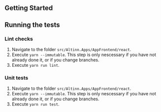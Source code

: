 ## Getting Started

## Running the tests

### Lint checks

1. Navigate to the folder `src/Altinn.Apps/AppFrontend/react`.
2. Execute `yarn --immutable`. This step is only nescessary if you have not already done it, or if you change branches.
3. Execute `yarn run lint`.

### Unit tests

1. Navigate to the folder `src/Altinn.Apps/AppFrontend/react`.
2. Execute `yarn --immutable`. This step is only nescessary if you have not already done it, or if you change branches.
3. Execute `yarn run test`.
